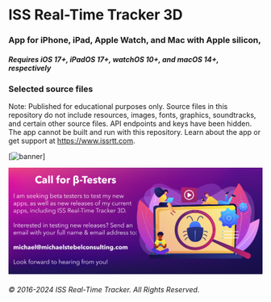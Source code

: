 #  ISS Real-Time Tracker 3D

### App for iPhone, iPad, Apple Watch, and Mac with Apple silicon, 
##### Requires iOS 17+, iPadOS 17+, watchOS 10+, and macOS 14+, respectively

### Selected source files
 
Note: Published for educational purposes only. Source files in this repository do not include resources, images, fonts, graphics, soundtracks, and certain other source files. API endpoints and keys have been hidden. The app cannot be built and run with this repository.
Learn about the app or get support at https://www.issrtt.com.

[![banner](https://github.com/MDStebel/ISSRTT3D-Source-Selected/blob/2415138b11318c2cce468850cf7f36cf5d5db177/Banner%20-%20ISS%20Real-Time%20Tracker%203D.png)]

![banner](https://github.com/MDStebel/ISSRTT3D-Source-Selected/blob/afb3273a3790f2403a8e3cab3ec536dfffac3daa/Call%20for%20Beta%20Testers.png)


###### © 2016-2024 ISS Real-Time Tracker. All Rights Reserved.
